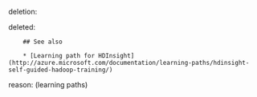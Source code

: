 deletion:

deleted:

		## See also
		
		* [Learning path for HDInsight](http://azure.microsoft.com/documentation/learning-paths/hdinsight-self-guided-hadoop-training/)

reason: (learning paths)

